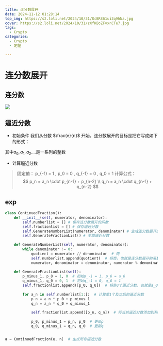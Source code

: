 ```yaml
---
title: 连分数展开
date: 2024-11-12 01:28:14
top_img: https://s2.loli.net/2024/10/31/OcBR861ui3q9hNa.jpg
cover: https://s2.loli.net/2024/10/31/zXfKBoZFvxnCTe7.jpg
tags:
  - Crypto
categories:
  - Crypto
  - 定理

---
```


# 连分数展开
## 连分数
![](https://s2.loli.net/2024/11/12/hQ9ixRVjXa1qInH.png)

## 逼近分数
+ 初始条件
  我们从分数 $\frac{e}{n}$ 开始。连分数展开的目标是把它写成如下的形式：

其中$a_0,a_1,a_2....$是一系列的整数

+ 计算逼近分数
> 固定值：
p_{-1} = 1 ,  p_0 = 0  , q_{-1} = 0   , q_0 = 1
计算公式：  
$$
p_n = a_n \cdot p_{n-1} + p_{n-2} \\
q_n = a_n \cdot q_{n-1} + q_{n-2}
$$

## exp
```python
class ContinuedFraction():
    def __init__(self, numerator, denominator):
        self.numberlist = [] # 保存连分数展开的系数
        self.fractionlist = [] # 保存逼近分数
        self.GenerateNumberList(numerator, denominator) # 生成连分数展开的系数
        self.GenerateFractionList() # 生成逼近分数
        
    def GenerateNumberList(self, numerator, denominator):
        while denominator != 0:
            quotient = numerator // denominator  # 商
            self.numberlist.append(quotient)  # 将商，也就是连分数展开的系数添加到系数列表
            numerator, denominator = denominator, numerator % denominator  # 产生新的将要进行连分数分解的分子分母
            
    def GenerateFractionList(self):
        p_minus_1, p_0 = 1, 0  # 初始p_-1 = 1, p_0 = a_0
        q_minus_1, q_0 = 0, 1  # 初始q_-1 = 0, q_0 = 1
        self.fractionlist.append([p_0, q_0])  # 将第0个逼近分数，也就是a_0,添加到列表
        
        for a_n in self.numberlist[1:]:  # 计算第1个及之后的逼近分数
            p_n = a_n * p_0 + p_minus_1
            q_n = a_n * q_0 + q_minus_1
            
            self.fractionlist.append([p_n, q_n])  # 将当前逼近分数添加到列表
            
            p_0, p_minus_1 = p_n, p_0  # 更新p 
            q_0, q_minus_1 = q_n, q_0  # 更新q


a = ContinuedFraction(e, n)  # 生成所有逼近分数
```